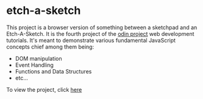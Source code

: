 # etch-a-sketch

This project is a browser version of something between a sketchpad and an Etch-A-Sketch. It is the fourth project of the [odin project](https://www.theodinproject.com/courses/web-development-101/lessons/etch-a-sketch-project?ref=lnav) web development tutorials. It's meant to demonstrate various fundamental JavaScript concepts chief among them being:
* DOM manipulation
* Event Handling
* Functions and Data Structures
* etc...

To view the project, click [here](https://omulosi.github.io/etch-a-sketch/)
